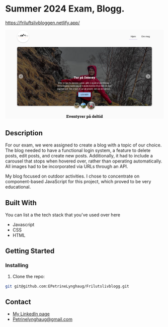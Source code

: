 # Summer 2024 Exam, Blogg. 
https://friluftslivbloggen.netlify.app/

![image](./media/blogg.png)


## Description
For our exam, we were assigned to create a blog with a topic of our choice. The blog needed to have a functional login system, a feature to delete posts, edit posts, and create new posts. Additionally, it had to include a carousel that stops when hovered over, rather than operating automatically. All images had to be incorporated via URLs through an API.

My blog focused on outdoor activities. I chose to concentrate on component-based JavaScript for this project, which proved to be very educational.


## Built With

You can list a the tech stack that you've used over here
- Javascript
- CSS
- HTML

## Getting Started

### Installing

1. Clone the repo:

```bash
git git@github.com:EPetrineLynghaug/Frilutslivblogg.git
```

## Contact

- [My LinkedIn page](https://www.linkedin.com/in/petrine-lynghaug/)
- Petrinelynghaug@gmail.com